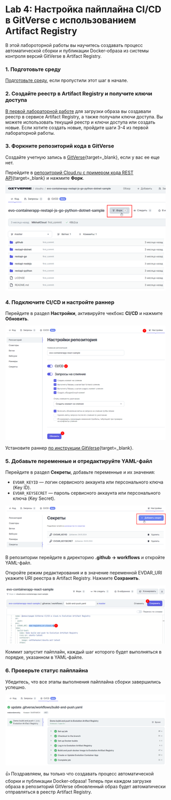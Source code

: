 # Lab 4: Настройка пайплайна CI/CD в GitVerse с использованием Artifact Registry

В этой лабороторной работы вы научитесь создавать процесс автоматической сборки и публикации Docker-образа из системы контроля версий GitVerse в Artifact Registry.

### 1. Подготовьте среду

[Подготовьте среду](/prerequisites), если пропустили этот шаг в начале. 

### 2. Создайте реестр в Artifact Registry и получите ключи доступа

[В первой лабораторной работе](/lab1) для загрузки образа вы создавали реестр в сервисе Artifact Registry, а также получали ключи доступа. Вы можете использовать текущий реестр и ключи доступа или создать новые. Если хотите создать новые, пройдите шаги 3-4 из первой лабораторной работы.  

### 3. Форкните репозиторий кода в GitVerse

Создайте учетную запись в [GitVerse](https://gitverse.ru/){target=_blank}, если у вас ее еще нет. 

Перейдите в [репозиторий Cloud.ru с примером кода REST API](https://gitverse.ru/cloudru/evo-containerapp-restapi-js-go-python-dotnet-sample){target=_blank} и нажмите **Форк**.

![fork](images/lab4/fork.png)

### 4. Подключите CI/CD и настройте раннер

Перейдите в раздел **Настройки**, активируйте чекбокс **CI/CD** и нажмите **Обновить**.

![ci-cd-on](images/lab4/ci-cd-on.png)

Установите раннер [по инструкции GitVerse](https://gitverse.ru/docs/actions-conf/runners-uc/){target=_blank}.

### 5. Добавьте переменные и отредактируйте YAML-файл

Перейдите в раздел **Секреты**, добавьте переменные и их значения:

- `EVOAR_KEYID` — логин сервисного аккаунта или персонального ключа (Key ID).
- `EVOAR_KEYSECRET` — пароль сервисного аккаунта или персонального ключа (Key Secret).

![add-credentials](images/lab4/add-credentials.png)

В репозитории перейдите в директорию **.github → workflows** и откройте YAML-файл. 

Откройте режим редактирования и в значение переменной EVDAR_URI укажите URI реестра в Artifact Registry.
Нажмите **Сохранить**. 

![edit-yaml](images/lab4/edit-yaml.png)

Коммит запустит пайплайн, каждый шаг которого будет выполняться в порядке, указанном в YAML‑файле.

### 6. Проверьте статус пайплайна

Убедитесь, что все этапы выполнения пайплайна сборки завершились успешно.

![jobs-successed](images/lab4/jobs-successed.png)

👍 Поздравляем, вы только что создавать процесс автоматической сборки и публикации Docker-образа! Теперь при каждом загрузке образа в репозиторий GitVerse обновленный образ будет автоматически отправляться в реестр Artifact Registry.